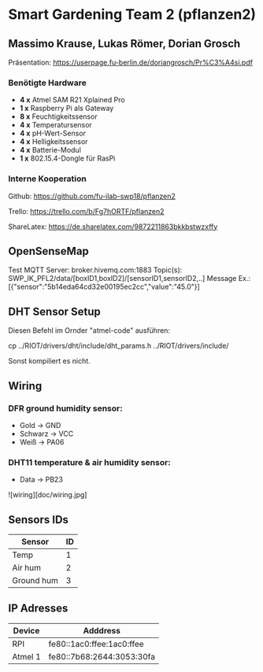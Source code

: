 # Smart Gardening Team 2 (pflanzen2)
## Massimo Krause, Lukas Römer, Dorian Grosch

Präsentation: https://userpage.fu-berlin.de/doriangrosch/Pr%C3%A4si.pdf

### Benötigte Hardware

* **4 x** Atmel SAM R21 Xplained Pro 
* **1 x** Raspberry Pi als Gateway
* **8 x** Feuchtigkeitssensor
* **4 x** Temperatursensor
* **4 x** pH-Wert-Sensor
* **4 x** Helligkeitssensor
* **4 x** Batterie-Modul
* **1 x** 802.15.4-Dongle für RasPi

### Interne Kooperation

Github: https://github.com/fu-ilab-swp18/pflanzen2

Trello: https://trello.com/b/Fg7hORTF/pflanzen2

ShareLatex: https://de.sharelatex.com/9872211863bkkbstwzxffy

## OpenSenseMap

Test MQTT Server: broker.hivemq.com:1883
Topic(s): SWP_IK_PFL2/data/[boxID1,boxID2]/[sensorID1,sensorID2,..]
Message Ex.: [{"sensor":"5b14eda64cd32e00195ec2cc","value":"45.0"}]

## DHT Sensor Setup

Diesen Befehl im Ornder "atmel-code" ausführen:

cp ../RIOT/drivers/dht/include/dht_params.h ../RIOT/drivers/include/

Sonst kompiliert es nicht.

## Wiring

### DFR ground humidity sensor:
* Gold      -> GND
* Schwarz   -> VCC
* Weiß      -> PA06

### DHT11 temperature & air humidity sensor:
* Data      -> PB23

![wiring][doc/wiring.jpg]

## Sensors IDs

| Sensor | ID |
| --- | --- |
| Temp | 1 |
| Air hum | 2 |
| Ground hum | 3 |

## IP Adresses

| Device | Adddress |
| --- | --- |
| RPI | fe80::1ac0:ffee:1ac0:ffee |
| Atmel 1 | fe80::7b68:2644:3053:30fa |

